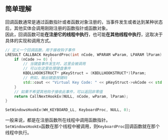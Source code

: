 ## 简单理解

回调函数通常是通过函数指针或者函数对象注册的，当事件发生或者达到某种状态后，其他实体会调用刚刚注册的函数指针或函数对象。  
因此，回调函数可能**在注册它的线程中执行**，也可能**在其他线程中执行**，这取决于具体的实现和调用方式。  

```cpp
// 定义一个回调函数，用于接收钩子事件
LRESULT CALLBACK KeyboardProc(int nCode, WPARAM wParam, LPARAM lParam) {
    if (nCode >= 0) {
        // 当键盘事件发生时，这里会被调用
        // 可以在这里处理键盘事件
        KBDLLHOOKSTRUCT* pKeyStruct = (KBDLLHOOKSTRUCT*)lParam;
        // 例如，输出键盘按键码
        std::cout << "Virtual Key Code: " << pKeyStruct->vkCode << std::endl;
    }
    // 如果不希望其他钩子接收此事件，可以返回非零值
    return CallNextHookEx(NULL, nCode, wParam, lParam);
}

SetWindowsHookEx(WH_KEYBOARD_LL, KeyboardProc, NULL, 0);
```

一般来说，都是在注册函数所在线程中调用函数指针。  
```SetWindowsHookEx```函数在那个线程中被调用，则```KeyboardProc```回调函数就在那个线程中执行。

